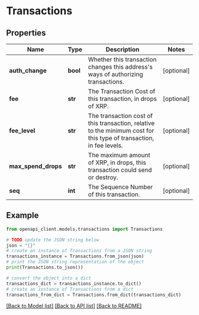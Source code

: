 # Transactions


## Properties

Name | Type | Description | Notes
------------ | ------------- | ------------- | -------------
**auth_change** | **bool** | Whether this transaction changes this address&#39;s ways of authorizing transactions. | [optional] 
**fee** | **str** | The Transaction Cost of this transaction, in drops of XRP. | [optional] 
**fee_level** | **str** | The transaction cost of this transaction, relative to the minimum cost for this type of transaction, in fee levels. | [optional] 
**max_spend_drops** | **str** | The maximum amount of XRP, in drops, this transaction could send or destroy. | [optional] 
**seq** | **int** | The Sequence Number of this transaction. | [optional] 

## Example

```python
from openapi_client.models.transactions import Transactions

# TODO update the JSON string below
json = "{}"
# create an instance of Transactions from a JSON string
transactions_instance = Transactions.from_json(json)
# print the JSON string representation of the object
print(Transactions.to_json())

# convert the object into a dict
transactions_dict = transactions_instance.to_dict()
# create an instance of Transactions from a dict
transactions_from_dict = Transactions.from_dict(transactions_dict)
```
[[Back to Model list]](../README.md#documentation-for-models) [[Back to API list]](../README.md#documentation-for-api-endpoints) [[Back to README]](../README.md)


